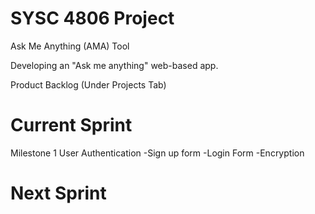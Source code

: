 # SYSC 4806 Project
  Ask Me Anything (AMA) Tool

Developing an "Ask me anything" web-based app.

Product Backlog (Under Projects Tab)

# Current Sprint

Milestone 1
  User Authentication
  -Sign up form
  -Login Form
  -Encryption

# Next Sprint
